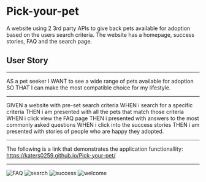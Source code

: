# Pick-your-pet
A website using 2 3rd party APIs to give back pets available for adoption based on the users search criteria. 
The website has a homepage, success stories, FAQ and the search page.

## User Story
---
AS a pet seeker
I WANT to see a wide range of pets available for adoption
SO THAT I can make the most compatible choice for my lifestyle.

---

GIVEN a website with pre-set search criteria 
WHEN i search for a specific criteria 
THEN i am presented with all the pets that match those criteria
WHEN i click view the FAQ page 
THEN i presented with answers to the most commonly asked questions
WHEN i click into the success stories
THEN i am presented with stories of people who are happy they adopted.

---
The following is a link that demonstrates the application functionallity: https://katers0259.github.io/Pick-your-pet/

---
![FAQ](https://user-images.githubusercontent.com/69743567/97772216-829ecc00-1b0a-11eb-8969-ef522687147c.PNG)
![search](https://user-images.githubusercontent.com/69743567/97772217-83376280-1b0a-11eb-890a-6e68f78229b5.PNG)
![success](https://user-images.githubusercontent.com/69743567/97772218-83cff900-1b0a-11eb-94c5-97ef7e33041e.PNG)
![welcome](https://user-images.githubusercontent.com/69743567/97772219-83cff900-1b0a-11eb-9973-820d6ff72f48.PNG)
